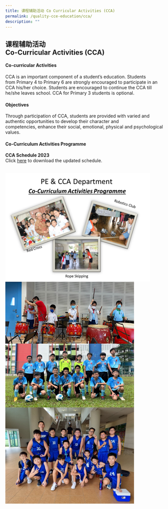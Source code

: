 ```yaml
---
title: 课程辅助活动 Co Curricular Activities (CCA)
permalink: /quality-cce-education/cca/
description: ""
---
```

## 课程辅助活动 <br>Co-Curricular Activities (CCA)

#### Co-curricular Activities


CCA is an important component of a&nbsp;student’s education. Students from&nbsp;Primary 4 to Primary 6&nbsp;are strongly encouraged to participate in an CCA his/her choice.&nbsp;Students&nbsp;are encouraged to continue the CCA till he/she leaves school. CCA for Primary 3&nbsp;students is optional.

#### Objectives


Through participation of CCA, students are provided with varied and authentic opportunities to develop their character and competencies,&nbsp;enhance their social, emotional, physical and psychological values.

#### Co-Curriculum Activities Programme

 **CCA Schedule 2023** <br>
Click [here](/files/CCA%20Schedule%202023.pdf) to download the updated schedule.

<br>

<img align="center" src="/images/CCA1.png" style="width: 90%;">

<br>

<img align="center" src="/images/CCA2.png" style="width: 80%;">

<br>

<img align="center" src="/images/Football1.jpeg" style="width: 80%;">

<br>

<img src="/images/Basketball%202023.jpeg" style="width:80%;">